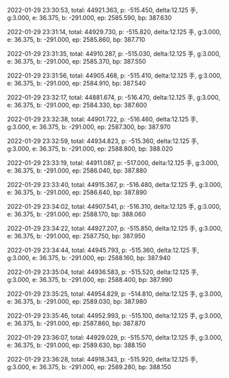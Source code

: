 2022-01-29 23:30:53, total: 44921.363, p: -515.450, delta:12.125 手, g:3.000, e: 36.375, b: -291.000, ep: 2585.590, bp: 387.630

2022-01-29 23:31:14, total: 44929.730, p: -515.820, delta:12.125 手, g:3.000, e: 36.375, b: -291.000, ep: 2585.860, bp: 387.710

2022-01-29 23:31:35, total: 44910.287, p: -515.030, delta:12.125 手, g:3.000, e: 36.375, b: -291.000, ep: 2585.370, bp: 387.550

2022-01-29 23:31:56, total: 44905.468, p: -515.410, delta:12.125 手, g:3.000, e: 36.375, b: -291.000, ep: 2584.910, bp: 387.540

2022-01-29 23:32:17, total: 44881.674, p: -516.470, delta:12.125 手, g:3.000, e: 36.375, b: -291.000, ep: 2584.330, bp: 387.600

2022-01-29 23:32:38, total: 44901.722, p: -516.460, delta:12.125 手, g:3.000, e: 36.375, b: -291.000, ep: 2587.300, bp: 387.970

2022-01-29 23:32:59, total: 44934.823, p: -515.360, delta:12.125 手, g:3.000, e: 36.375, b: -291.000, ep: 2588.800, bp: 388.020

2022-01-29 23:33:19, total: 44911.087, p: -517.000, delta:12.125 手, g:3.000, e: 36.375, b: -291.000, ep: 2586.040, bp: 387.880

2022-01-29 23:33:40, total: 44915.367, p: -516.480, delta:12.125 手, g:3.000, e: 36.375, b: -291.000, ep: 2586.640, bp: 387.890

2022-01-29 23:34:02, total: 44907.541, p: -516.310, delta:12.125 手, g:3.000, e: 36.375, b: -291.000, ep: 2588.170, bp: 388.060

2022-01-29 23:34:22, total: 44927.207, p: -515.850, delta:12.125 手, g:3.000, e: 36.375, b: -291.000, ep: 2587.750, bp: 387.950

2022-01-29 23:34:44, total: 44945.793, p: -515.360, delta:12.125 手, g:3.000, e: 36.375, b: -291.000, ep: 2588.160, bp: 387.940

2022-01-29 23:35:04, total: 44936.583, p: -515.520, delta:12.125 手, g:3.000, e: 36.375, b: -291.000, ep: 2588.400, bp: 387.990

2022-01-29 23:35:25, total: 44954.829, p: -514.810, delta:12.125 手, g:3.000, e: 36.375, b: -291.000, ep: 2589.030, bp: 387.980

2022-01-29 23:35:46, total: 44952.993, p: -515.100, delta:12.125 手, g:3.000, e: 36.375, b: -291.000, ep: 2587.860, bp: 387.870

2022-01-29 23:36:07, total: 44929.029, p: -515.570, delta:12.125 手, g:3.000, e: 36.375, b: -291.000, ep: 2589.630, bp: 388.150

2022-01-29 23:36:28, total: 44918.343, p: -515.920, delta:12.125 手, g:3.000, e: 36.375, b: -291.000, ep: 2589.280, bp: 388.150